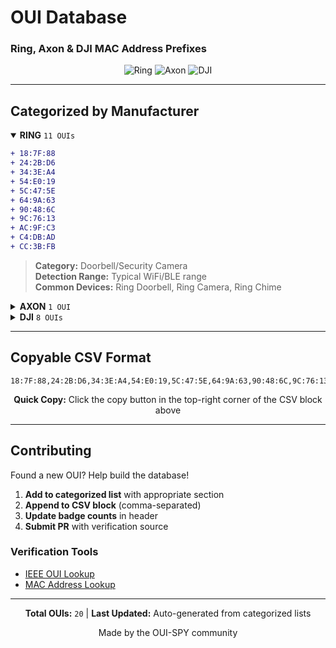 # OUI Database
### Ring, Axon & DJI MAC Address Prefixes

<div align="center">

![Ring](https://img.shields.io/badge/RING-11_OUIs-00A4EF?style=for-the-badge&logo=ring&logoColor=white)
![Axon](https://img.shields.io/badge/AXON-1_OUI-FFD700?style=for-the-badge)
![DJI](https://img.shields.io/badge/DJI-8_OUIs-FF3C00?style=for-the-badge&logo=dji&logoColor=white)

</div>

---

## Categorized by Manufacturer

<details open>
<summary><b>RING</b> <code>11 OUIs</code></summary>

```diff
+ 18:7F:88
+ 24:2B:D6
+ 34:3E:A4
+ 54:E0:19
+ 5C:47:5E
+ 64:9A:63
+ 90:48:6C
+ 9C:76:13
+ AC:9F:C3
+ C4:DB:AD
+ CC:3B:FB
```

> **Category:** Doorbell/Security Camera  
> **Detection Range:** Typical WiFi/BLE range  
> **Common Devices:** Ring Doorbell, Ring Camera, Ring Chime

</details>

<details>
<summary><b>AXON</b> <code>1 OUI</code></summary>

```diff
+ 00:25:DF
```

> **Category:** Body Camera / Law Enforcement  
> **Detection Range:** Short-range BLE/WiFi  
> **Common Devices:** Axon Body Camera, Axon Fleet

</details>

<details>
<summary><b>DJI</b> <code>8 OUIs</code></summary>

```diff
+ 0C:9A:E6
+ 8C:58:23
+ 04:A8:5A
+ 58:B8:58
+ E4:7A:2C
+ 60:60:1F
+ 48:1C:B9
+ 34:D2:62
```

> **Category:** Consumer & Commercial Drones  
> **Detection Range:** WiFi/OcuSync up to several km  
> **Common Devices:** Mavic, Phantom, Inspire, Mini series

</details>

---

## Copyable CSV Format

```csv
18:7F:88,24:2B:D6,34:3E:A4,54:E0:19,5C:47:5E,64:9A:63,90:48:6C,9C:76:13,AC:9F:C3,C4:DB:AD,CC:3B:FB,00:25:DF,0C:9A:E6,8C:58:23,04:A8:5A,58:B8:58,E4:7A:2C,60:60:1F,48:1C:B9,34:D2:62
```

<div align="center">

**Quick Copy:** Click the copy button in the top-right corner of the CSV block above

</div>

---

## Contributing

Found a new OUI? Help build the database!

1. **Add to categorized list** with appropriate section
2. **Append to CSV block** (comma-separated)
3. **Update badge counts** in header
4. **Submit PR** with verification source

### Verification Tools
- [IEEE OUI Lookup](https://standards.ieee.org/products-services/regauth/oui/index.html)
- [MAC Address Lookup](https://macaddress.io/)

---

<div align="center">

**Total OUIs:** `20` | **Last Updated:** Auto-generated from categorized lists

Made by the OUI-SPY community

</div>
